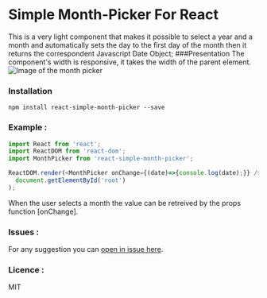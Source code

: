 #   Simple Month-Picker For React
This is a very light component that makes it possible to select a year and a month and automatically sets the day to the first day of the month then it returns the correspondent Javascript Date Object;
###Presentation
The component's width is responsive, it takes the width of the parent element.
![Image of the month picker](https://cloud.githubusercontent.com/assets/10856604/25960110/4b5c63d2-3676-11e7-89d6-4a926547e7ec.png)


### Installation
```shell
npm install react-simple-month-picker --save
```
### Example :
```javascript
import React from 'react';
import ReactDOM from 'react-dom';
import MonthPicker from 'react-simple-month-picker';

ReactDOM.render(<MonthPicker onChange={(date)=>{console.log(date);}} />,
  document.getElementById('root')
);
```
When the user selects a month the value can be retreived by the props function [onChange].

### Issues :
For any suggestion you can [open in issue here](https://github.com/Meshredded/react-simple-month-picker/issues).

### Licence :
MIT
